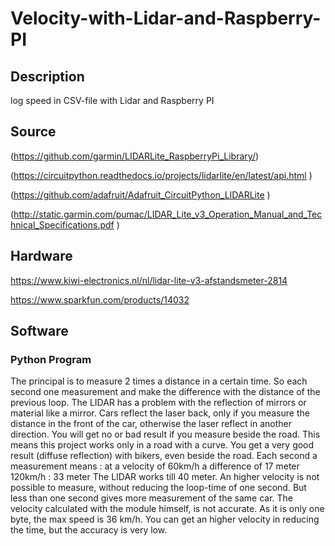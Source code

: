 # Velocity-with-Lidar-and-Raspberry-PI
## Description
log speed in CSV-file with Lidar and Raspberry PI
## Source
(https://github.com/garmin/LIDARLite_RaspberryPi_Library/)

(https://circuitpython.readthedocs.io/projects/lidarlite/en/latest/api.html )

(https://github.com/adafruit/Adafruit_CircuitPython_LIDARLite )

(http://static.garmin.com/pumac/LIDAR_Lite_v3_Operation_Manual_and_Technical_Specifications.pdf )

## Hardware
https://www.kiwi-electronics.nl/nl/lidar-lite-v3-afstandsmeter-2814 

https://www.sparkfun.com/products/14032
## Software
### Python Program
The principal is to measure 2 times a distance in a certain time.
So each second one measurement and make the difference with the distance of the previous loop.
The LIDAR has a problem with the reflection of mirrors or material like a mirror.
Cars reflect the laser back, only if you measure the distance in the front of the car, otherwise the laser reflect in another direction.
You will get no or bad result if you measure beside the road.
This means this project works only in a road with a curve.
You get a very good result (diffuse reflection) with bikers, even beside the road.
Each second a measurement means :
at a velocity of 60km/h a difference of 17 meter
120km/h : 33 meter
The LIDAR works till 40 meter.
An higher velocity is not possible to measure, without reducing the loop-time of one second.
But less than one second gives more measurement of the same car.
The velocity calculated with the module himself, is not accurate.
As it is only one byte, the max speed is 36 km/h.
You can get an higher velocity in reducing the time, but the accuracy is very low.
